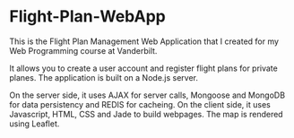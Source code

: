 # Flight-Plan-WebApp

This is the Flight Plan Management Web Application that I created for my Web Programming course at Vanderbilt.

It allows you to create a user account and register flight plans for private planes. The application is built on a Node.js server.

On the server side, it uses AJAX for server calls, Mongoose and MongoDB for data persistency and REDIS for cacheing.
On the client side, it uses Javascript, HTML, CSS and Jade to build webpages. The map is rendered using Leaflet.
